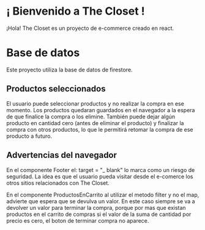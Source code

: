 # ¡ Bienvenido a The Closet !

¡Hola! The Closet es un proyecto de e-commerce creado en react.

# Base de datos

Este proyecto utiliza la base de datos de firestore.

## Productos seleccionados

El usuario puede seleccionar productos y no realizar la compra en ese momento. Los productos quedaran guardados en el navegador a la espera de que finalice la compra o los elimine.
También puede dejar algún producto en cantidad cero (antes de eliminar el producto) y finalizar la compra con otros productos, lo que le permitirá retomar la compra de ese producto a futuro.

## Advertencias del navegador

En el componente Footer el: target = "\_ blank" lo marca como un riesgo de seguridad. La idea es que el usuario pueda visitar desde el e-comerce los otros sitios relacionados con The Closet.

En el componente ProductosEnCarrito al utilizar el metodo filter y no el map, advierte que espera que se devulva un valor. En este caso siempre se va a devolver un valor para terminar la compra, porque por mas que existan productos en el carrito de compras si el valor de la suma de cantidad por precio es cero, el boton de terminar compra no aparece.
